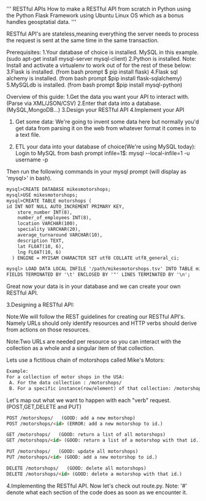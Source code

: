 '''
RESTful APIs
How to make a RESTful API from scratch in Python using the Python Flask Framework using
Ubuntu Linux OS which as a bonus handles geosptatial data.
'''

RESTful API's are stateless,meaning everything the server needs to process the request
is sent at the same time in the same transaction.

Prerequisites:
1.Your database of choice is installed. MySQL in this example. (sudo apt-get install mysql-server mysql-client)
2.Python is installed.
Note: Install and activate a virtualenv to work out of for the rest of these below: 
3.Flask is installed. (from bash prompt $ pip install flask) 
4.Flask sql alchemy is installed.  (from bash prompt $pip install flask-sqlalchemy)
5.MySQLdb is installed. (from bash prompt $pip install mysql-python)



Overview of this guide:
1.Get the data you want your API to interact with. (Parse via XML/JSON/CSV)
2.Enter that data into a database. (MySQL,MongoDB...)
3.Design your RESTful API
4.Implement your API



1. Get some data: 
We're going to invent some data here but normally you'd get data from parsing it on the web
from whatever format it comes in to a text file. 

2. ETL your data into your database of choice(We're using MySQL today):
Login to MySQL from bash prompt infile=1$: 
mysql --local-infile=1 -u username -p

Then run the following commands in your mysql prompt (will display as 'mysql>' in bash).
```html
mysql>CREATE DATABASE mikesmotorshops;
mysql>USE mikesmotorshops;
mysql>CREATE TABLE motorshops (
id INT NOT NULL AUTO_INCREMENT PRIMARY KEY,
    store_number INT(8),
    number_of_employees INT(8),
    location VARCHAR(100),
    speciality VARCHAR(20),
    average_turnaround VARCHAR(10),
    description TEXT,
    lat FLOAT(10, 6),
    lng FLOAT(10, 6)
  ) ENGINE = MYISAM CHARACTER SET utf8 COLLATE utf8_general_ci;

mysql> LOAD DATA LOCAL INFILE '/path/mikesmotorshops.tsv' INTO TABLE mikesmotorshops 
FIELDS TERMINATED BY '\t' ENCLOSED BY '"' LINES TERMINATED BY '\n';
```
Great now your data is in your database and we can create your own RESTful API.

3.Designing a RESTful API:

Note:We will follow the REST guidelines for creating our RESTful API's. 
Namely URLs should only identify resources and HTTP verbs should derive from 
actions on those resources.

Note:Two URLs are needed per resource so you can interact with the collection as 
a whole and a singular item of that collection. 

Lets use a fictitious chain of motorshops called Mike's Motors:
```html
Example:
For a collection of motor shops in the USA:
 A. For the data collection : /motorshops/
 B. For a specific instance(row/element) of that collection: /motorshops/<id>
```

Let's map out what we want to happen with each "verb" request. (POST,GET,DELETE and PUT)
```html
POST /motorshops/   (GOOD: add a new motorshop)
POST /motorshops/<id> (ERROR: add a new motorshop to id.)

GET /motorshops/   (GOOD: return a list of all motorshops)
GET /motorshops/<id> (GOOD: return a list of a motorshop with that id.)

PUT /motorshops/   (GOOD: update all motorshops)
PUT /motorshops/<id> (GOOD: add a new motorshop to id.)

DELETE /motorshops/   (GOOD: delete all motorshops)
DELETE /motorshops/<id> (GOOD: delete a motorshop with that id.)
```

4.Implementing the RESTful API.
Now let's check out route.py.
Note: '#' denote what each section of the code does as soon as we encounter it.









